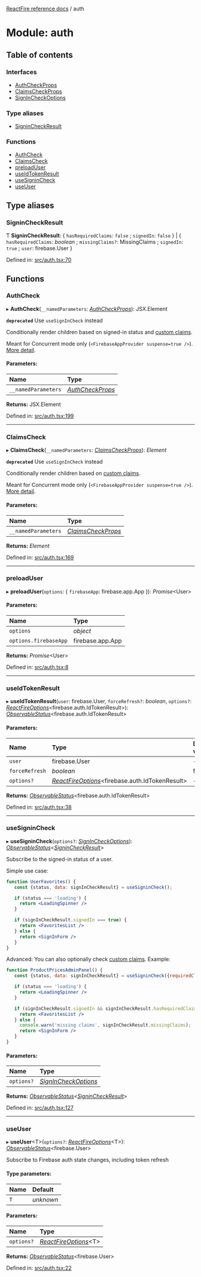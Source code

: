 [ReactFire reference docs](../README.md) / auth

# Module: auth

## Table of contents

### Interfaces

- [AuthCheckProps](../interfaces/auth.authcheckprops.md)
- [ClaimsCheckProps](../interfaces/auth.claimscheckprops.md)
- [SignInCheckOptions](../interfaces/auth.signincheckoptions.md)

### Type aliases

- [SigninCheckResult](auth.md#signincheckresult)

### Functions

- [AuthCheck](auth.md#authcheck)
- [ClaimsCheck](auth.md#claimscheck)
- [preloadUser](auth.md#preloaduser)
- [useIdTokenResult](auth.md#useidtokenresult)
- [useSigninCheck](auth.md#usesignincheck)
- [useUser](auth.md#useuser)

## Type aliases

### SigninCheckResult

Ƭ **SigninCheckResult**: { `hasRequiredClaims`: ``false`` ; `signedIn`: ``false``  } \| { `hasRequiredClaims`: *boolean* ; `missingClaims?`: MissingClaims ; `signedIn`: ``true`` ; `user`: firebase.User  }

Defined in: [src/auth.tsx:70](https://github.com/FirebaseExtended/reactfire/blob/main/src/auth.tsx#L70)

## Functions

### AuthCheck

▸ **AuthCheck**(`__namedParameters`: [*AuthCheckProps*](../interfaces/auth.authcheckprops.md)): JSX.Element

**`deprecated`** Use `useSignInCheck` instead

Conditionally render children based on signed-in status and [custom claims](https://firebase.google.com/docs/auth/admin/custom-claims).

Meant for Concurrent mode only (`<FirebaseAppProvider suspense=true />`). [More detail](https://github.com/FirebaseExtended/reactfire/issues/325#issuecomment-827654376).

#### Parameters:

| Name | Type |
| :------ | :------ |
| `__namedParameters` | [*AuthCheckProps*](../interfaces/auth.authcheckprops.md) |

**Returns:** JSX.Element

Defined in: [src/auth.tsx:199](https://github.com/FirebaseExtended/reactfire/blob/main/src/auth.tsx#L199)

___

### ClaimsCheck

▸ **ClaimsCheck**(`__namedParameters`: [*ClaimsCheckProps*](../interfaces/auth.claimscheckprops.md)): *Element*

**`deprecated`** Use `useSignInCheck` instead

Conditionally render children based on [custom claims](https://firebase.google.com/docs/auth/admin/custom-claims).

Meant for Concurrent mode only (`<FirebaseAppProvider suspense=true />`). [More detail](https://github.com/FirebaseExtended/reactfire/issues/325#issuecomment-827654376).

#### Parameters:

| Name | Type |
| :------ | :------ |
| `__namedParameters` | [*ClaimsCheckProps*](../interfaces/auth.claimscheckprops.md) |

**Returns:** *Element*

Defined in: [src/auth.tsx:169](https://github.com/FirebaseExtended/reactfire/blob/main/src/auth.tsx#L169)

___

### preloadUser

▸ **preloadUser**(`options`: { `firebaseApp`: firebase.app.App  }): *Promise*<User\>

#### Parameters:

| Name | Type |
| :------ | :------ |
| `options` | *object* |
| `options.firebaseApp` | firebase.app.App |

**Returns:** *Promise*<User\>

Defined in: [src/auth.tsx:8](https://github.com/FirebaseExtended/reactfire/blob/main/src/auth.tsx#L8)

___

### useIdTokenResult

▸ **useIdTokenResult**(`user`: firebase.User, `forceRefresh?`: *boolean*, `options?`: [*ReactFireOptions*](../interfaces/index.reactfireoptions.md)<firebase.auth.IdTokenResult\>): [*ObservableStatus*](../interfaces/useobservable.observablestatus.md)<firebase.auth.IdTokenResult\>

#### Parameters:

| Name | Type | Default value |
| :------ | :------ | :------ |
| `user` | firebase.User | - |
| `forceRefresh` | *boolean* | false |
| `options?` | [*ReactFireOptions*](../interfaces/index.reactfireoptions.md)<firebase.auth.IdTokenResult\> | - |

**Returns:** [*ObservableStatus*](../interfaces/useobservable.observablestatus.md)<firebase.auth.IdTokenResult\>

Defined in: [src/auth.tsx:38](https://github.com/FirebaseExtended/reactfire/blob/main/src/auth.tsx#L38)

___

### useSigninCheck

▸ **useSigninCheck**(`options?`: [*SignInCheckOptions*](../interfaces/auth.signincheckoptions.md)): [*ObservableStatus*](../interfaces/useobservable.observablestatus.md)<[*SigninCheckResult*](auth.md#signincheckresult)\>

Subscribe to the signed-in status of a user.

Simple use case:

```jsx
function UserFavorites() {
   const {status, data: signInCheckResult} = useSigninCheck();

   if (status === 'loading') {
     return <LoadingSpinner />
   }

   if (signInCheckResult.signedIn === true) {
     return <FavoritesList />
   } else {
     return <SignInForm />
   }
}
```

Advanced: You can also optionally check [custom claims](https://firebase.google.com/docs/auth/admin/custom-claims). Example:

```jsx
function ProductPricesAdminPanel() {
   const {status, data: signInCheckResult} = useSigninCheck({requiredClaims: {admin: true, canModifyPrices: true}});

   if (status === 'loading') {
     return <LoadingSpinner />
   }

   if (signInCheckResult.signedIn && signInCheckResult.hasRequiredClaims) {
     return <FavoritesList />
   } else {
     console.warn('missing claims', signInCheckResult.missingClaims);
     return <SignInForm />
   }
}
```

#### Parameters:

| Name | Type |
| :------ | :------ |
| `options?` | [*SignInCheckOptions*](../interfaces/auth.signincheckoptions.md) |

**Returns:** [*ObservableStatus*](../interfaces/useobservable.observablestatus.md)<[*SigninCheckResult*](auth.md#signincheckresult)\>

Defined in: [src/auth.tsx:127](https://github.com/FirebaseExtended/reactfire/blob/main/src/auth.tsx#L127)

___

### useUser

▸ **useUser**<T\>(`options?`: [*ReactFireOptions*](../interfaces/index.reactfireoptions.md)<T\>): [*ObservableStatus*](../interfaces/useobservable.observablestatus.md)<firebase.User\>

Subscribe to Firebase auth state changes, including token refresh

#### Type parameters:

| Name | Default |
| :------ | :------ |
| `T` | *unknown* |

#### Parameters:

| Name | Type |
| :------ | :------ |
| `options?` | [*ReactFireOptions*](../interfaces/index.reactfireoptions.md)<T\> |

**Returns:** [*ObservableStatus*](../interfaces/useobservable.observablestatus.md)<firebase.User\>

Defined in: [src/auth.tsx:22](https://github.com/FirebaseExtended/reactfire/blob/main/src/auth.tsx#L22)
